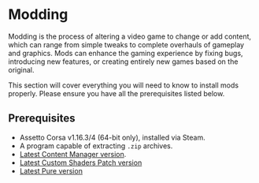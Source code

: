 # Modding
> <Badge type="danger" text="Outdated"/> <Badge type="warning" text="Under Review"/>

Modding is the process of altering a video game to change or add content, which can range from simple tweaks to complete overhauls of gameplay and graphics. Mods can enhance the gaming experience by fixing bugs, introducing new features, or creating entirely new games based on the original.

This section will cover everything you will need to know to install mods properly. Please ensure you have all the prerequisites listed below.

## Prerequisites
- Assetto Corsa v1.16.3/4 (64-bit only), installed via Steam.
- A program capable of extracting `.zip` archives.
- [Latest Content Manager version](../setup/installing-cm).
- [Latest Custom Shaders Patch version](../setup/installing-csp)
- [Latest Pure version](../setup/installing-pure)

